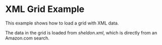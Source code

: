 # XML Grid Example #

This example shows how to load a grid with XML data.

The data in the grid is loaded from *sheldon.xml*, which is directly from an Amazon.com search.
